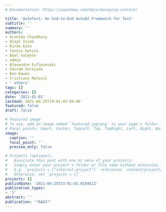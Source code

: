 ```yaml
---
# Documentation: https://wowchemy.com/docs/managing-content/

title: 'AutoText: An End-to-End AutoAI Framework for Text'
subtitle: ''
summary: ''
authors:
- Arunima Chaudhary
- Alayt Issak
- Kiran Kate
- Yannis Katsis
- Abel Valente
- admin
- Alexandre Evfimievski
- Sairam Gurajada
- Ban Kawas
- Cristiano Malossi
- ' others'
tags: []
categories: []
date: '2021-01-01'
lastmod: 2021-04-25T19:01:43-04:00
featured: false
draft: false

# Featured image
# To use, add an image named `featured.jpg/png` to your page's folder.
# Focal points: Smart, Center, TopLeft, Top, TopRight, Left, Right, BottomLeft, Bottom, BottomRight.
image:
  caption: ''
  focal_point: ''
  preview_only: false

# Projects (optional).
#   Associate this post with one or more of your projects.
#   Simply enter your project's folder or file name without extension.
#   E.g. `projects = ["internal-project"]` references `content/project/deep-learning/index.md`.
#   Otherwise, set `projects = []`.
projects: []
publishDate: '2021-04-25T23:01:43.819461Z'
publication_types:
- '1'
abstract: ''
publication: '*AAAI*'
---
```

